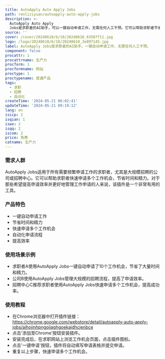 ```yaml
---
title: AutoApply Auto Apply Jobs
path: renliziyuan/autoapply-auto-apply-jobs
description: >-
  AutoApply Auto Apply
  Jobs是求职者的AI助手，可以一键自动申请工作，无需任何人工干预。它可以帮助求职者节省时间和精力，快速申请多个工作机会。该插件的主要优点是自动化申请流程，提高效率。它适用于所有需要频繁申请工作的求职者，尤其是大规模招聘的公司或招聘中心。
source: ''
cover: /cover/20240610/6/10/20240610_63507f11.jpg
logo: /logo/20240610/6/10/20240610_3e897145.jpg
label: AutoApply Jobs是求职者的AI助手。一键自动申请工作，无需任何人工干预。
component: false
procattr: 1
procattrname: 生产力
procform: 1
procformname: 网站
proctype: 1
proctypename: 普通产品
tags:
  - 求职
  - 招聘
  - 自动化
createTime: '2024-05-21 06:02:41'
updateTime: '2024-05-21 09:19:12'
lang: en
isicp: 2
isqian: 1
iswx: 2
isqq: 2
iscom: 2
price: 免费
catname: 生产力
---
```




### 需求人群
AutoApply Jobs适用于所有需要频繁申请工作的求职者，尤其是大规模招聘的公司或招聘中心。它可以帮助求职者快速申请多个工作机会，节省时间和精力。对于那些希望提高申请效率并更好地管理工作申请的人来说，该插件是一个非常有用的工具。

### 产品特色
* 一键自动申请工作
* 节省时间和精力
* 快速申请多个工作机会
* 自动化申请流程
* 提高效率

### 使用场景示例
* 求职者A使用AutoApply Jobs一键自动申请了10个工作机会，节省了大量时间和精力。
* 公司B使用AutoApply Jobs管理大规模的招聘流程，提高了申请效率。
* 招聘中心C推荐求职者使用AutoApply Jobs快速申请多个工作机会，提高成功率。

### 使用教程
* 在Chrome浏览器中打开插件链接：https://chrome.google.com/webstore/detail/autoapply-auto-apply-jobs/aihojinhpngojiaghgoekajdhcjenbce
* 点击'添加至Chrome'按钮安装插件。
* 安装完成后，在求职网站上浏览工作机会页面，点击插件图标。
* 点击'一键申请'按钮，插件将自动填写申请表格并提交申请。
* 重复以上步骤，快速申请多个工作机会。

  
